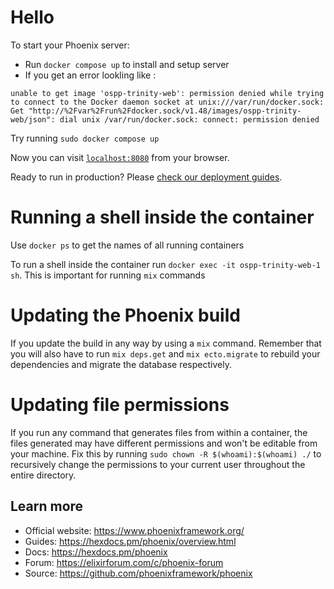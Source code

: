 # Hello

To start your Phoenix server:

  * Run `docker compose up` to install and setup server
  * If you get an error lookling like :
  ```
  unable to get image 'ospp-trinity-web': permission denied while trying to connect to the Docker daemon socket at unix:///var/run/docker.sock: Get "http://%2Fvar%2Frun%2Fdocker.sock/v1.48/images/ospp-trinity-web/json": dial unix /var/run/docker.sock: connect: permission denied
  ```
  Try running `sudo docker compose up`



Now you can visit [`localhost:8080`](http://localhost:8080) from your browser.

Ready to run in production? Please [check our deployment guides](https://hexdocs.pm/phoenix/deployment.html).

# Running a shell inside the container
Use `docker ps` to get the names of all running containers

To run a shell inside the container run `docker exec -it ospp-trinity-web-1 sh`. This is important for running `mix` commands

# Updating the Phoenix build

If you update the build in any way by using a `mix` command. Remember that you will also have to run `mix deps.get` and `mix ecto.migrate` to rebuild your dependencies and migrate the database respectively.  

# Updating file permissions

If you run any command that generates files from within a container, the files generated may have different permissions and won't be editable from your machine. Fix this by running `sudo chown -R $(whoami):$(whoami) ./` to recursively change the permissions to your current user throughout the entire directory.

## Learn more

  * Official website: https://www.phoenixframework.org/
  * Guides: https://hexdocs.pm/phoenix/overview.html
  * Docs: https://hexdocs.pm/phoenix
  * Forum: https://elixirforum.com/c/phoenix-forum
  * Source: https://github.com/phoenixframework/phoenix

